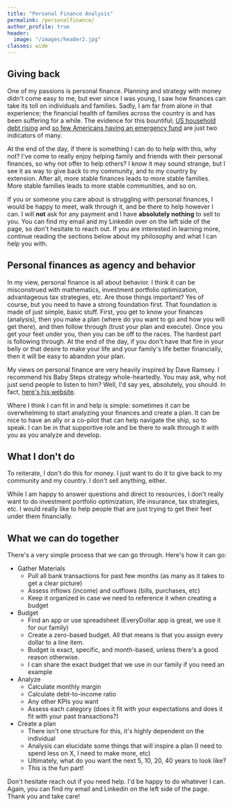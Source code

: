```yaml
---
title: "Personal Finance Analysis"
permalink: /personalfinance/
author_profile: true
header:
  image: "/images/header2.jpg"
classes: wide
---
```


## Giving back
One of my passions is personal finance. Planning and strategy with money didn't come easy to me, but ever since I was young, I saw how finances can take its toll on individuals and families. Sadly, I am far from alone in that experience; the financial health of families across the country is and has been suffering for a while. The evidence for this bountiful; [US household debt rising](https://www.reuters.com/markets/us/us-household-debt-jumps-1690-trillion-2023-02-16/) and [so few Americans having an emergency fund](https://www.momentive.ai/en/blog/cnbc-financial-literacy-2023/) are just two indicators of many.

At the end of the day, if there is something I can do to help with this, why not? I've come to really enjoy helping family and friends with their personal finances, so why not offer to help others? I know it may sound strange, but I see it as way to give back to my community, and to my country by extension. After all, more stable finances leads to more stable families. More stable families leads to more stable communities, and so on. 

If you or someone you care about is struggling with personal finances, I would be happy to meet, walk through it, and be there to help however I can. I will **not** ask for any payment and I have **absolutely nothing** to sell to you. You can find my email and my Linkedin over on the left side of the page, so don't hesitate to reach out. If you are interested in learning more, continue reading the sections below about my philosophy and what I can help you with.

## Personal finances as agency and behavior
In my view, personal finance is all about behavior. I think it can be misconstrued with mathematics, investment portfolio optimization, advantageous tax strategies, etc. Are those things important? Yes of course, but you need to have a strong foundation first. That foundation is made of just simple, basic stuff. First, you get to know your finances (analysis), then you make a plan (where do you want to go and how you will get there), and then follow through (trust your plan and execute). Once you get your feet under you, then you can be off to the races. The hardest part is following through. At the end of the day, if you don't have that fire in your belly or that desire to make your life and your family's life better financially, then it will be easy to abandon your plan.

My views on personal finance are very heavily inspired by Dave Ramsey. I recommend his Baby Steps strategy whole-heartedly. You may ask, why not just send people to listen to him? Well, I'd say yes, absolutely, you should. In fact, [here's his website](https://www.ramseysolutions.com). 

Where I think I can fit in and help is simple: sometimes it can be overwhelming to start analyzing your finances and create a plan. It can be nice to have an ally or a co-pilot that can help navigate the ship, so to speak. I can be in that supportive role and be there to walk through it with you as you analyze and develop.

## What I don't do
To reiterate, I don't do this for money. I just want to do it to give back to my community and my country. I don't sell anything, either. 

While I am happy to answer questions and direct to resources, I don't really want to do investment portfolio optimization, life insurance, tax strategies, etc. I would really like to help people that are just trying to get their feet under them financially.

## What we can do together
There's a very simple process that we can go through. Here's how it can go:

* Gather Materials
    * Pull all bank transactions for past few months (as many as it takes to get a clear picture)
    * Assess inflows (income) and outflows (bills, purchases, etc)
    * Keep it organized in case we need to reference it when creating a budget
* Budget
    * Find an app or use spreadsheet (EveryDollar app is great, we use it for our family)
    * Create a zero-based budget. All that means is that you assign every dollar to a line item.
    * Budget is exact, specific, and month-based, unless there's a good reason otherwise.
    * I can share the exact budget that we use in our family if you need an example
* Analyze
    * Calculate monthly margin
    * Calculate debt-to-income ratio
    * Any other KPIs you want
    * Assess each category (does it fit with your expectations and does it fit with your past transactions?)
* Create a plan
    * There isn't one structure for this, it's highly dependent on the individual
    * Analysis can elucidate some things that will inspire a plan (I need to spend less on X, I need to make more, etc)
    * Ultimately, what do you want the next 5, 10, 20, 40 years to look like?
    * This is the fun part!

Don't hesitate reach out if you need help. I'd be happy to do whatever I can. Again, you can find my email and Linkedin on the left side of the page. Thank you and take care!